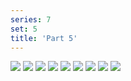 ```yaml
---
series: 7
set: 5
title: 'Part 5'
---
```


![](../../../../assets/shell/part-5/shell39.jpg)
![](../../../../assets/shell/part-5/shell40.jpg)
![](../../../../assets/shell/part-5/shell41.jpg)
![](../../../../assets/shell/part-5/shell42.jpg)
![](../../../../assets/shell/part-5/shell43.jpg)
![](../../../../assets/shell/part-5/shell44.jpg)
![](../../../../assets/shell/part-5/shell45.jpg)
![](../../../../assets/shell/part-5/shell46.jpg)
![](../../../../assets/shell/part-5/shell47.jpg)